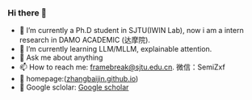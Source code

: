 ### Hi there 👋

- 🔭 I’m currently a Ph.D student in SJTU(IWIN Lab), now i am a intern research in DAMO ACADEMIC (达摩院). 
- 🌱 I’m currently learning LLM/MLLM, explainable attention.
- 💬 Ask me about anything
- 📫 How to reach me: framebreak@sjtu.edu.cn. 微信：SemiZxf
- 🌱 homepage:([zhangbaijin.github.io](https://zhangbaijin.github.io/))
- 💬 Google sclolar: [Google scholar](https://scholar.google.co.jp/citations?hl=zh-CN&user=Y6Z5xQQAAAAJ) 


